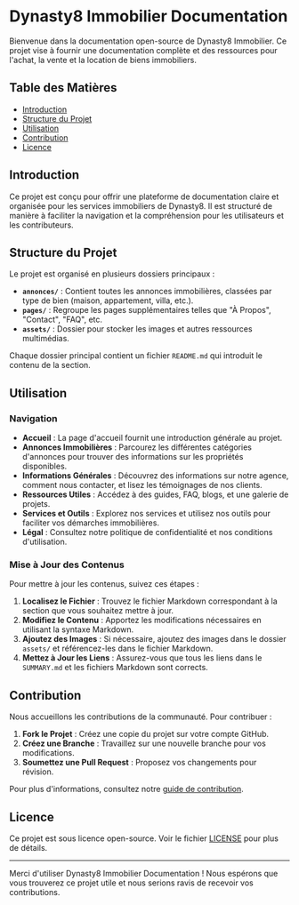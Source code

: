 # Dynasty8 Immobilier Documentation

Bienvenue dans la documentation open-source de Dynasty8 Immobilier. Ce projet vise à fournir une documentation complète et des ressources pour l'achat, la vente et la location de biens immobiliers.

## Table des Matières

- [Introduction](#introduction)
- [Structure du Projet](#structure-du-projet)
- [Utilisation](#utilisation)
- [Contribution](#contribution)
- [Licence](#licence)

## Introduction

Ce projet est conçu pour offrir une plateforme de documentation claire et organisée pour les services immobiliers de Dynasty8. Il est structuré de manière à faciliter la navigation et la compréhension pour les utilisateurs et les contributeurs.

## Structure du Projet

Le projet est organisé en plusieurs dossiers principaux :

- **`annonces/`** : Contient toutes les annonces immobilières, classées par type de bien (maison, appartement, villa, etc.).
- **`pages/`** : Regroupe les pages supplémentaires telles que "À Propos", "Contact", "FAQ", etc.
- **`assets/`** : Dossier pour stocker les images et autres ressources multimédias.

Chaque dossier principal contient un fichier `README.md` qui introduit le contenu de la section.

## Utilisation

### Navigation

- **Accueil** : La page d'accueil fournit une introduction générale au projet.
- **Annonces Immobilières** : Parcourez les différentes catégories d'annonces pour trouver des informations sur les propriétés disponibles.
- **Informations Générales** : Découvrez des informations sur notre agence, comment nous contacter, et lisez les témoignages de nos clients.
- **Ressources Utiles** : Accédez à des guides, FAQ, blogs, et une galerie de projets.
- **Services et Outils** : Explorez nos services et utilisez nos outils pour faciliter vos démarches immobilières.
- **Légal** : Consultez notre politique de confidentialité et nos conditions d'utilisation.

### Mise à Jour des Contenus

Pour mettre à jour les contenus, suivez ces étapes :

1. **Localisez le Fichier** : Trouvez le fichier Markdown correspondant à la section que vous souhaitez mettre à jour.
2. **Modifiez le Contenu** : Apportez les modifications nécessaires en utilisant la syntaxe Markdown.
3. **Ajoutez des Images** : Si nécessaire, ajoutez des images dans le dossier `assets/` et référencez-les dans le fichier Markdown.
4. **Mettez à Jour les Liens** : Assurez-vous que tous les liens dans le `SUMMARY.md` et les fichiers Markdown sont corrects.

## Contribution

Nous accueillons les contributions de la communauté. Pour contribuer :

1. **Fork le Projet** : Créez une copie du projet sur votre compte GitHub.
2. **Créez une Branche** : Travaillez sur une nouvelle branche pour vos modifications.
3. **Soumettez une Pull Request** : Proposez vos changements pour révision.

Pour plus d'informations, consultez notre [guide de contribution](CONTRIBUTING.md).

## Licence

Ce projet est sous licence open-source. Voir le fichier [LICENSE](LICENSE) pour plus de détails.

---

Merci d'utiliser Dynasty8 Immobilier Documentation ! Nous espérons que vous trouverez ce projet utile et nous serions ravis de recevoir vos contributions.
